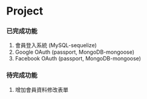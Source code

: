 # Project

### 已完成功能

1. 會員登入系統 (MySQL-sequelize)
2. Google OAuth (passport, MongoDB-mongoose)
3. Facebook OAuth (passport, MongoDB-mongoose)

### 待完成功能

1. 增加會員資料修改表單
